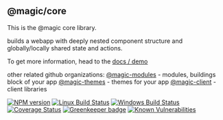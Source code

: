 ## @magic/core

This is the @magic core library.

builds a webapp with deeply nested component structure and globally/locally shared state and actions.

To get more information,
head to the [docs / demo](https://magic.github.io/core/)

other related github organizations:
[@magic-modules](https://magic-modules.github.io) - modules, buildings block of your app
[@magic-themes](https://magic-themes.github.io) - themes for your app
[@magic-client](https://magic-client.github.io) - client libraries

[![NPM version][npm-image]][npm-url]
[![Linux Build Status][travis-image]][travis-url]
[![Windows Build Status][appveyor-image]][appveyor-url]
[![Coverage Status][coveralls-image]][coveralls-url]
[![Greenkeeper badge][greenkeeper-image]][greenkeeper-url]
[![Known Vulnerabilities][snyk-image]][snyk-url]

[npm-image]: https://img.shields.io/npm/v/@magic/core.svg
[npm-url]: https://www.npmjs.com/package/@magic/core
[travis-image]: https://api.travis-ci.org/magic/core.svg?branch=master
[travis-url]: https://travis-ci.org/magic/core
[appveyor-image]: https://img.shields.io/appveyor/ci/magic/core/master.svg
[appveyor-url]: https://ci.appveyor.com/project/magic/core/branch/master
[coveralls-image]: https://coveralls.io/repos/github/magic/core/badge.svg
[coveralls-url]: https://coveralls.io/github/magic/core
[greenkeeper-image]: https://badges.greenkeeper.io/magic/core.svg
[greenkeeper-url]: https://badges.greenkeeper.io/magic/core.svg
[snyk-image]: https://snyk.io/test/github/magic/core/badge.svg
[snyk-url]: https://snyk.io/test/github/magic/core
